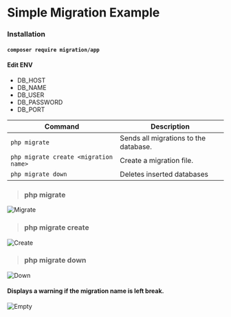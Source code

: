# Simple Migration Example


### Installation
#### `composer require migration/app`


#### Edit ENV

- DB_HOST
- DB_NAME
- DB_USER
- DB_PASSWORD
- DB_PORT

| Command | Description  |
| ------------- | ------------------------------ |
| `php migrate`      | Sends all migrations to the database.    |
| `php migrate create <migration name>`   | Create a migration file.  |
| `php migrate down`   | Deletes inserted databases  |


> ### php migrate

![Migrate](https://i.ibb.co/n8Lgv6s/migrate.png)

> ### php migrate create <migration name>

![Create](https://i.ibb.co/28pydQd/create2.png)
  
> ### php migrate down

![Down](https://i.ibb.co/XXyv8JK/down.png)


 #### Displays a warning if the migration name is left break.
  
 ![Empty](https://i.ibb.co/ZSmdDfy/empty.png)
  
